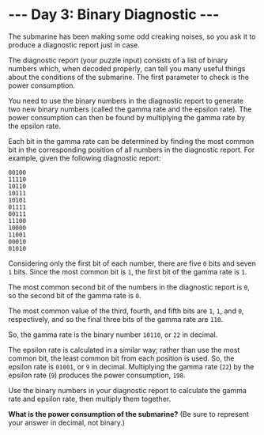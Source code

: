 --- Day 3: Binary Diagnostic ---
================================

The submarine has been making some odd creaking noises, 
so you ask it to produce a diagnostic report just in case.

The diagnostic report (your puzzle input) consists of a list of binary numbers which, 
when decoded properly, can tell you many useful things about the conditions of the submarine. 
The first parameter to check is the power consumption.

You need to use the binary numbers in the diagnostic report to generate two new binary numbers 
(called the gamma rate and the epsilon rate). 
The power consumption can then be found by multiplying the gamma rate by the epsilon rate.

Each bit in the gamma rate can be determined by finding the most common bit 
in the corresponding position of all numbers in the diagnostic report. 
For example, given the following diagnostic report:

```
00100
11110
10110
10111
10101
01111
00111
11100
10000
11001
00010
01010
```

Considering only the first bit of each number, there are five `0` bits and seven `1` bits. 
Since the most common bit is `1`, the first bit of the gamma rate is `1`.

The most common second bit of the numbers in the diagnostic report is `0`, 
so the second bit of the gamma rate is `0`.

The most common value of the third, fourth, and fifth bits are `1`, `1`, and `0`, 
respectively, and so the final three bits of the gamma rate are `110`.

So, the gamma rate is the binary number `10110`, or `22` in decimal.

The epsilon rate is calculated in a similar way; 
rather than use the most common bit, 
the least common bit from each position is used. 
So, the epsilon rate is `01001`, or `9` in decimal. 
Multiplying the gamma rate (`22`) by the epsilon rate (`9`) produces the power consumption, `198`.

Use the binary numbers in your diagnostic report to calculate the gamma rate and epsilon rate, 
then multiply them together. 

**What is the power consumption of the submarine?** 
(Be sure to represent your answer in decimal, not binary.)
